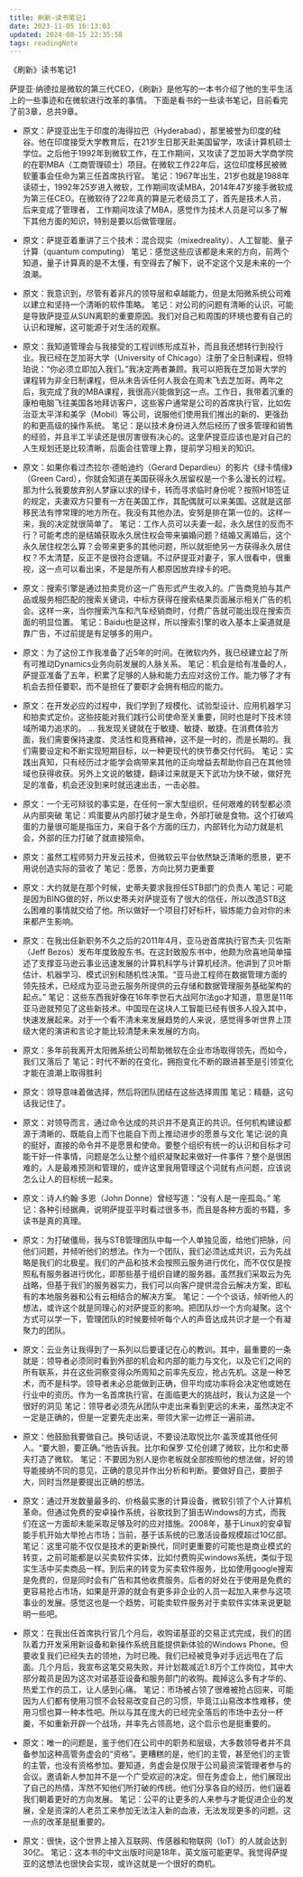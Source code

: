 ```yaml
---
title: 刷新-读书笔记1
date: 2023-11-05 16:13:03
updated: 2024-08-15 22:35:58
tags: readingNote
---
```

《刷新》读书笔记1

萨提亚·纳德拉是微软的第三代CEO，《刷新》是他写的一本书介绍了他的生平生活上的一些事迹和在微软进行改革的事情。
下面是看书的一些读书笔记，目前看完了前3章，总共9章。

- 原文：萨提亚出生于印度的海得拉巴（Hyderabad），那里被誉为印度的硅谷。他在印度接受大学教育后，在21岁生日那天赴美国留学，攻读计算机硕士学位。之后他于1992年到微软工作，在工作期间，又攻读了芝加哥大学商学院的在职MBA（工商管理硕士）项目。在微软工作22年后，这位印度移民被微软董事会任命为第三任首席执行官。
笔记：1967年出生，21岁也就是1988年读硕士，1992年25岁进入微软，工作期间攻读MBA，2014年47岁接手微软成为第三任CEO。在微软待了22年真的算是元老级员工了，首先是技术人员，后来变成了管理者，
工作期间攻读了MBA，感觉作为技术人员是可以多了解下其他方面的知识，特别是要以后做管理层。


- 原文：萨提亚着重讲了三个技术：混合现实（mixedreality）、人工智能、量子计算（quantum computing）
笔记：感觉这些应该都是未来的方向，前两个知道，量子计算真的是不太懂，有空得去了解下，说不定这个又是未来的一个浪潮。

- 原文：我意识到，尽管有着非凡的领导层和卓越能力，但是太阳微系统公司难以建立和坚持一个清晰的软件策略。
笔记：对公司的问题有清晰的认识，可能是导致萨提亚从SUN离职的重要原因。我们对自己和周围的环境也要有自己的认识和理解，这可能源于对生活的观察。

- 原文：我知道管理会与我接受的工程训练形成互补，而且我还想转行到投行业。我已经在芝加哥大学（University of Chicago）注册了全日制课程，但特珀说：“你必须立即加入我们。”我决定两者兼顾。我可以把我在芝加哥大学的课程转为非全日制课程，但从未告诉任何人我会在周末飞去芝加哥。两年之后，我完成了我的MBA课程，我很高兴能做到这一点。工作日，我带着沉重的康柏电脑飞往美国各地拜访客户，这些客户通常是公司的首席执行官，比如佐治亚太平洋和美孚（Mobil）等公司，说服他们使用我们推出的新的、更强劲的和更高级的操作系统。
笔记：是以技术身份进入然后经历了很多管理和销售的经验，并且半工半读还是很厉害很有决心的。这里萨提亚应该也是对自己的人生规划还是比较清晰，后面会往管理上靠，提前学习相关的知识。


- 原文：如果你看过杰拉尔·德帕迪约（Gerard Depardieu）的影片《绿卡情缘》（Green Card），你就会知道在美国获得永久居留权是一个多么漫长的过程。那为什么我要放弃别人梦寐以求的绿卡，转而寻求临时身份呢？按照H1B签证的规定，夫妻双方只要有一方在美国工作，其配偶就可以来美国。这就是这部移民法有悖常理的地方所在。我没有其他办法。安努是排在第一位的。这样一来，我的决定就很简单了。
笔记：工作人员可以夫妻一起，永久居住的反而不行？可能考虑的是结婚获取永久居住权会带来骗婚问题？结婚又离婚后，这个永久居住权怎么算？会带来更多的其他问题，所以就拒绝另一方获得永久居住权？不太清楚，反正不是很符合逻辑。不过萨提亚对妻子，家人很看中，很重视，这一点可以看出来，不是是所有人都原因放弃绿卡的吧。

- 原文：搜索引擎是通过拍卖竞价这一广告形式产生收入的。广告商竞拍与其产品或服务相匹配的搜索关键词，中标方获得在搜索结果页面展示相关广告的机会。这样一来，当你搜索汽车和汽车经销商时，付费广告就可能出现在搜索页面的明显位置。
笔记：Baidu也是这样，所以搜索引擎的收入基本上渠道就是靠广告，不过前提是有足够多的用户。

- 原文：为了这份工作我准备了近5年的时间。在微软内外，我已经建立起了所有可推动Dynamics业务向前发展的人脉关系。
笔记：机会是给有准备的人，萨提亚准备了五年，积累了足够的人脉和能力去应对这份工作。能力够了才有机会去担任要职，而不是担任了要职才会拥有相应的能力。


- 原文：在开发必应的过程中，我们学到了规模化、试验型设计、应用机器学习和拍卖式定价。这些技能对我们践行公司使命至关重要，同时也是时下技术领域所竭力追求的。
...
我发现关键就在于敏捷、敏捷、敏捷。在消费体验方面，我们需要保持速度、灵活性和竞赛精神，这不是一时的，而是长期的。我们需要设定和不断实现短期目标，以一种更现代的快节奏交付代码。
笔记：实践出真知，只有经历过才能学会病带来其他的正向增益去帮助你自己在其他领域也获得收获。另外上文说的敏捷，翻译过来就是天下武功为快不破，做好充足的准备，机会还没到来时就迅速出击，一击必胜。

- 原文：一个无可辩驳的事实是，在任何一家大型组织，任何艰难的转型都必须从内部突破
笔记：鸡蛋要从内部打破才是生命，外部打破是食物。这个打破鸡蛋的力量很可能是指压力，来自于各个方面的压力，内部转化为动力就是机会，外部的压力打破了就直接殒命。

- 原文：虽然工程师努力开发云技术，但微软云平台依然缺乏清晰的愿景，更不用说创造实际的营收了
笔记：愿景，方向比努力更重要

- 原文：大约就是在那个时候，史蒂夫要求我担任STB部门的负责人
笔记：可能是因为BING做的好，所以史蒂夫对萨提亚有了很大的信任，所以改造STB这么困难的事情就交给了他。所以做好一个项目打好标杆，锻炼能力会对你的未来都产生影响。


- 原文：在我出任新职务不久之后的2011年4月，亚马逊首席执行官杰夫·贝佐斯（Jeff Bezos）发布年度致股东书。在这封致股东书中，他颇为欣喜地简单描述了支撑亚马逊云事业迅速发展的计算机科学与计算机经济。他讲到了贝叶斯估计、机器学习、模式识别和随机性决策。“亚马逊工程师在数据管理方面的领先技术，已经成为亚马逊云服务所提供的云存储和数据管理服务基础架构的起点。”
笔记：这些东西我好像在16年李世石大战阿尔法go才知道，意思是11年亚马逊就预见了这些新技术。中国现在这块人工智能已经有很多人投入其中，快速发展起来。对于一个看不清未来发展趋势的人来说，感觉得多听世界上顶级大佬的演讲和言论才能比较清楚未来发展的方向。

- 原文：多年前我离开太阳微系统公司帮助微软在企业市场取得领先，而如今，我们又落后了
笔记：时代不断的在变化，拥抱变化不断的跟进甚至是引领变化才能在浪潮上取得胜利

- 原文：领导意味着做选择，然后将团队团结在这些选择周围
笔记：精髓，这句话我记住了。

- 原文：对领导而言，通过命令达成的共识并不是真正的共识。任何机构建设都源于清晰的、既能自上而下也能自下而上推动进步的愿景与文化
笔记:说的真的挺好，直接的命令并不是愿景和使命。要整个组织有统一的认识和目标才可能干好一件事情，问题是怎么让整个组织凝聚起来做好一件事件？整个是很困难的，人是最难预测和管理的，或许这里我用管理这个词就有点问题，应该说怎么让人的目标统一起来。

- 原文：诗人约翰·多恩（John Donne）曾经写道：“没有人是一座孤岛。”
笔记：各种引经据典，说明萨提亚平时看过很多书，而且是各种方面的书籍，多读书是真的真理。

- 原文：为打破僵局，我与STB管理团队中每一个人单独见面，给他们把脉，问他们问题，并倾听他们的想法。作为一个团队，我们必须达成共识，云为先战略是我们的北极星。我们的产品和技术会按照云服务进行优化，而不仅仅是按照私有服务器进行优化，即那些基于组织自建的服务器。虽然我们采取云为先战略，但基于我们的服务器实力，我们可以向客户提供混合云解决方案，即私有的本地服务器和公有云相结合的解决方案。
笔记：一个个谈话，倾听他人的想法，或许这个就是同理心的对萨提亚的影响。把团队炒一个方向凝聚。这个方式可以学一下，管理团队的时候要倾听每个人的声音达成共识才是一个有凝聚力的团队。

- 原文：云业务让我得到了一系列以后要谨记在心的教训。其中，最重要的一条就是：领导者必须同时看到外部的机会和内部的能力与文化，以及它们之间的所有联系，并在这些洞察变得众所周知之前率先反应，抢占先机。这是一种艺术，而不是科学。领导者未必总能做到正确，但平均成功率将会决定他或她在行业中的资历。作为一名首席执行官，在面临更大的挑战时，我认为这是一个很好的洞见
笔记：领导者必须先从团队中走出来看到更远的未来，虽然决定不一定是正确的，但是一定要先走出来，带领大家一边修正一遍前进。

- 原文：他鼓励我要做自己。换句话说，不要设法取悦比尔·盖茨或其他任何人。“要大胆，要正确。”他告诉我。比尔和保罗·艾伦创建了微软，比尔和史蒂夫打造了微软。
笔记：不要因为别人是你老板就全部按照他的想法做，好的领导能接纳不同的意见，正确的意见并作出分析和判断。要做好自己，要胆子大，同时当然是要提出正确的想法。

- 原文：通过开发数量最多的、价格最实惠的计算设备，微软引领了个人计算机革命。但通过免费的安卓操作系统，谷歌找到了狙击Windows的方式，而我们在这一方面却未能采取足够及时的应对措施。2008年，基于Linux的安卓智能手机开始大举抢占市场；当前，基于该系统的已激活设备规模超过10亿部。
笔记：这里可能不仅仅是技术的更新换代，同时更重要的可能也是商业模式的转变，之前可能都是以买卖软件实体，比如付费购买windows系统，类似于现实生活中买卖商品一样。到后来的转变为买卖软件服务，比如使用google搜索是免费的，但是同时会有广告和其他收费服务。后者的好处在于使用是免费的更容易抢占市场，如果是开源的就会有更多非企业的人员一起加入来参与这项事业的发展。感觉这也是一个趋势，可能卖软件服务对于卖软件实体来说更聪明一些吧。

- 原文：在我出任首席执行官几个月后，收购诺基亚的交易正式完成，我们的团队着力开发采用新设备和新操作系统且能提供新体验的Windows Phone。但要收复我们已经失去的领地，为时已晚。我们已经被竞争对手远远甩在了后面。几个月后，我宣布这笔交易失败，并计划裁减近1.8万个工作岗位，其中大部分裁员是因为这次对诺基亚设备和服务部门的收购。裁掉这么多有才华的、热爱工作的员工，让人感到心痛。
笔记：市场被占领了很难被抢占回来，可能因为人们都有使用习惯不会轻易改变自己的习惯，毕竟江山易改本性难移，使用习惯也算一种本性吧。所以与其在庞大的已经完全落后的市场中去分一杯羹，不如重新开辟一个战场，并率先占领高地，这个启示也是挺重要的。

- 原文：唯一的问题是，鉴于他们在公司中的职务和层级，大多数领导者并不具备参加这种高管务虚会的“资格”。更糟糕的是，他们的主管，甚至他们的主管的主管，也没有资格参加。要知道，务虚会是仅限于公司最资深管理者参与的会议。邀请新人参加并不是一个广受欢迎的决定。但在务虚会上，他们展现出了自己的热情，浑然不知他们所打破的传统。他们分享各自的经历，他们逼着我们朝着更好的方向发展。
笔记：公平的让更多的人来参与才能促进企业的发展，全是资深的人老员工来参加无法注入新的血液，无法发现更多的问题。这一点的改革是挺重要的。

- 原文：很快，这个世界上接入互联网、传感器和物联网（IoT）的人就会达到30亿。
笔记：这本书的中文出版时间是18年，英文版可能更早。我觉得萨提亚的这想法也很快会实现，或许这就是一个很好的商机。
